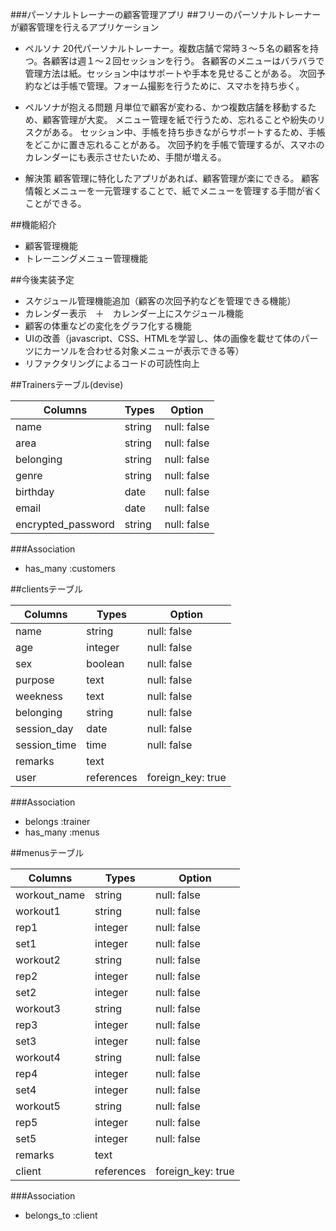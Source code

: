 ###パーソナルトレーナーの顧客管理アプリ
##フリーのパーソナルトレーナーが顧客管理を行えるアプリケーション
- ペルソナ
20代パーソナルトレーナー。複数店舗で常時３〜５名の顧客を持つ。各顧客は週１〜２回セッションを行う。
各顧客のメニューはバラバラで管理方法は紙。セッション中はサポートや手本を見せることがある。
次回予約などは手帳で管理。フォーム撮影を行うために、スマホを持ち歩く。

- ペルソナが抱える問題
月単位で顧客が変わる、かつ複数店舗を移動するため、顧客管理が大変。
メニュー管理を紙で行うため、忘れることや紛失のリスクがある。
セッション中、手帳を持ち歩きながらサポートするため、手帳をどこかに置き忘れることがある。
次回予約を手帳で管理するが、スマホのカレンダーにも表示させたいため、手間が増える。

- 解決策
顧客管理に特化したアプリがあれば、顧客管理が楽にできる。
顧客情報とメニューを一元管理することで、紙でメニューを管理する手間が省くことができる。

##機能紹介
- 顧客管理機能
- トレーニングメニュー管理機能


##今後実装予定
- スケジュール管理機能追加（顧客の次回予約などを管理できる機能）
- カレンダー表示　＋　カレンダー上にスケジュール機能
- 顧客の体重などの変化をグラフ化する機能
- UIの改善（javascript、CSS、HTMLを学習し、体の画像を載せて体のパーツにカーソルを合わせる対象メニューが表示できる等）
- リファクタリングによるコードの可読性向上

##Trainersテーブル(devise)

| Columns                   | Types          | Option                     |
| --------------------------|----------------| ---------------------------|
| name                      |   string       | null: false                |
| area                      |   string       | null: false                |
| belonging                 |   string       | null: false                |
| genre                     |   string       | null: false                |
| birthday                  |   date         | null: false                |
| email                     |   date         | null: false                |
| encrypted_password        |   string       | null: false                |

###Association
- has_many :customers

##clientsテーブル

| Columns             | Types          | Option                     |
| --------------------|----------------| ---------------------------|
| name                |   string       | null: false                |
| age                 |   integer      | null: false                |
| sex                 |   boolean      | null: false                |
| purpose             |   text         | null: false                |
| weekness            |   text         | null: false                |
| belonging           |   string       | null: false                |
| session_day         |   date         | null: false                |
| session_time        |   time         | null: false                |
| remarks             |   text         |                            |
| user                |   references   | foreign_key: true          |

###Association
- belongs :trainer
- has_many :menus

##menusテーブル

| Columns                   | Types          | Option                     |
| --------------------------|----------------| ---------------------------|
|  workout_name             |   string       | null: false                |
|  workout1                 |   string       | null: false                |
|  rep1                     |   integer      | null: false                |
|  set1                     |   integer      | null: false                |
|  workout2                 |   string       | null: false                |
|  rep2                     |   integer      | null: false                |
|  set2                     |   integer      | null: false                |
|  workout3                 |   string       | null: false                |
|  rep3                     |   integer      | null: false                |
|  set3                     |   integer      | null: false                |
|  workout4                 |   string       | null: false                |
|  rep4                     |   integer      | null: false                |
|  set4                     |   integer      | null: false                |
|  workout5                 |   string       | null: false                |
|  rep5                     |   integer      | null: false                |
|  set5                     |   integer      | null: false                |
| remarks                   |   text         |                            |
| client                    |   references   | foreign_key: true          |
###Association
- belongs_to :client